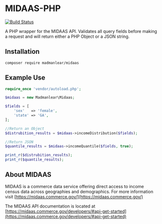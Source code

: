 # MIDAAS-PHP

[![Build Status](https://travis-ci.org/madmanlear/MIDAAS-PHP.svg?branch=master)](https://travis-ci.org/madmanlear/MIDAAS-PHP)

A PHP wrapper for the MIDAAS API. Validates all query fields before making a request and will return either a PHP Object or a JSON string.

## Installation

`composer require madmanlear/midaas`

## Example Use

```php
require_once 'vendor/autoload.php';

$midaas = new Madmanlear\Midaas;

$fields = [
    'sex'   => 'female',
    'state' => 'GA',
];

//Return an Object
$distrubition_results = $midaas->incomeDistribution($fields);

//Return JSON
$quantile_results = $midaas->incomeQuantile($fields, true);

print_r($distrubition_results);
print_r($quantile_results);
```

## About MIDAAS

MIDAAS is a commerce data service offering direct access to income census data across geographies and demographics. For more information visit [https://midaas.commerce.gov/](https://midaas.commerce.gov/)

The MIDAAS API documentation is located at [https://midaas.commerce.gov/developers/#api-get-started](https://midaas.commerce.gov/developers/#api-get-started)